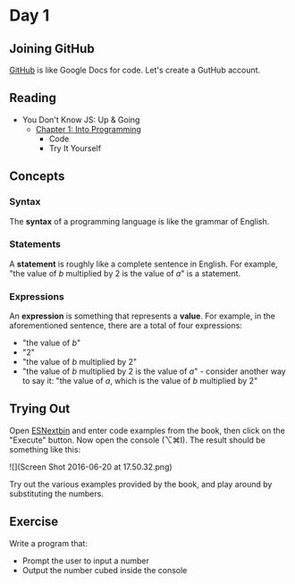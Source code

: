 # Day 1

## Joining GitHub
[GitHub](https://github.com/) is like Google Docs for code. Let's create a GutHub account.

## Reading
* You Don't Know JS: Up & Going
  * [Chapter 1: Into Programming](https://github.com/getify/You-Dont-Know-JS/blob/master/up%20&%20going/ch1.md)
    * Code
    * Try It Yourself

## Concepts

### Syntax
The **syntax** of a programming language is like the grammar of English.

### Statements
A **statement** is roughly like a complete sentence in English. For example, "the value of *b* multiplied by 2 is the value of *a*" is a statement.

### Expressions
An **expression** is something that represents a **value**. For example, in the aforementioned sentence, there are a total of four expressions:

* "the value of *b*"
* "2"
* "the value of *b* multiplied by 2"
* "the value of *b* multiplied by 2 is the value of *a*" - consider another way to say it: "the value of *a*, which is the value of *b* multiplied by 2"

## Trying Out
Open [ESNextbin](https://esnextb.in/) and enter code examples from the book, then click on the "Execute" button. Now open the console (⌥⌘I). The result should be something like this:

![](Screen Shot 2016-06-20 at 17.50.32.png)

Try out the various examples provided by the book, and play around by substituting the numbers.

## Exercise
Write a program that:

* Prompt the user to input a number
* Output the number cubed inside the console
